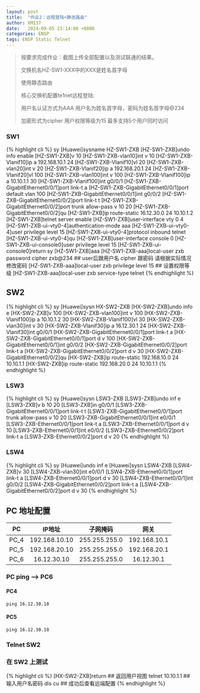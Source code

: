 ```yaml
---
layout: post
title:  "作业2：远程登陆+静态路由"
author: XM137
date:   2024-09-05 23:14:00 +0800
categories: ENSP
tags: ENSP Static Telnet
---
```


> 按要求完成作业：截图上传全部配置以及测试联通的结果。
> 
> 交换机名HZ-SW1-XXX中的XXX是姓名首字母
> 
> 使用静态路由
> 
> 核心交换机配置te1net远程登陆:
> 
> 用户名认证方式为AAA 用户名为姓名首字母，密码为姓名首字母@234 
> 
> 加密形式为cipher 用户权限等级为15 最多支持5个用户同时访问


### SW1
{% highlight cli %}
<Huawei>sy
[Huawei]sysname HZ-SW1-ZXB
[HZ-SW1-ZXB]undo info enable 
[HZ-SW1-ZXB]v 10
[HZ-SW1-ZXB-vlan10]int v 10
[HZ-SW1-ZXB-Vlanif10]ip a 192.168.10.1 24
[HZ-SW1-ZXB-Vlanif10]vl 20
[HZ-SW1-ZXB-vlan20]int v 20
[HZ-SW1-ZXB-Vlanif20]ip a 192.168.20.1 24
[HZ-SW1-ZXB-Vlanif20]vl 100
[HZ-SW1-ZXB-vlan100]int v 100
[HZ-SW1-ZXB-Vlanif100]ip a 10.10.1.1 30
[HZ-SW1-ZXB-Vlanif100]int g0/0/1
[HZ-SW1-ZXB-GigabitEthernet0/0/1]port link-t a
[HZ-SW1-ZXB-GigabitEthernet0/0/1]port default vlan 100
[HZ-SW1-ZXB-GigabitEthernet0/0/1]int g0/0/2
[HZ-SW1-ZXB-GigabitEthernet0/0/2]port link-t t
[HZ-SW1-ZXB-GigabitEthernet0/0/2]port trunk allow-pass v 10 20
[HZ-SW1-ZXB-GigabitEthernet0/0/2]qu
[HZ-SW1-ZXB]ip route-static 16.12.30.0 24 10.10.1.2
[HZ-SW1-ZXB]telnet server enable 
[HZ-SW1-ZXB]user-interface vty 0 4 
[HZ-SW1-ZXB-ui-vty0-4]authentication-mode aaa
[HZ-SW1-ZXB-ui-vty0-4]user privilege level 15
[HZ-SW1-ZXB-ui-vty0-4]protocol inbound telnet 
[HZ-SW1-ZXB-ui-vty0-4]qu
[HZ-SW1-ZXB]user-interface console 0
[HZ-SW1-ZXB-ui-console0]user privilege level 15
[HZ-SW1-ZXB-ui-console0]return 
<HZ-SW1-ZXB>sy
[HZ-SW1-ZXB]aaa
[HZ-SW1-ZXB-aaa]local-user zxb password cipher zxb@234 ## user后跟用户名 cipher 跟密码 请根据实际情况修改密码
[HZ-SW1-ZXB-aaa]local-user zxb privilege level 15 ## 设置权限等级
[HZ-SW1-ZXB-aaa]local-user zxb service-type telnet 
{% endhighlight %}

## SW2
{% highlight cli %}
<Huawei>sy
[Huawei]sysn HX-SW2-ZXB
[HX-SW2-ZXB]undo info e
[HX-SW2-ZXB]v 100
[HX-SW2-ZXB-vlan100]int v 100
[HX-SW2-ZXB-Vlanif100]ip a 10.10.1.2 30
[HX-SW2-ZXB-Vlanif100]vl 30
[HX-SW2-ZXB-vlan30]int v 30
[HX-SW2-ZXB-Vlanif30]ip a 16.12.30.1 24
[HX-SW2-ZXB-Vlanif30]int g0/0/1
[HX-SW2-ZXB-GigabitEthernet0/0/1]port link-t a
[HX-SW2-ZXB-GigabitEthernet0/0/1]port d v 100
[HX-SW2-ZXB-GigabitEthernet0/0/1]int g0/0/2
[HX-SW2-ZXB-GigabitEthernet0/0/2]port link-t a
[HX-SW2-ZXB-GigabitEthernet0/0/2]port d v 30
[HX-SW2-ZXB-GigabitEthernet0/0/2]qu
[HX-SW2-ZXB]ip route-static 192.168.10.0 24 10.10.1.1
[HX-SW2-ZXB]ip route-static 192.168.20.0 24 10.10.1.1
{% endhighlight %}

### LSW3
{% highlight cli %}
<Huawei>sy
[Huawei]sysn LSW3-ZXB
[LSW3-ZXB]undo inf e
[LSW3-ZXB]v b 10 20
[LSW3-ZXB]in g0/0/1
[LSW3-ZXB-GigabitEthernet0/0/1]port link-t t
[LSW3-ZXB-GigabitEthernet0/0/1]port trunk allow-pass v 10 20
[LSW3-ZXB-GigabitEthernet0/0/1]int e0/0/1
[LSW3-ZXB-Ethernet0/0/1]port link-t a
[LSW3-ZXB-Ethernet0/0/1]port d v 10
[LSW3-ZXB-Ethernet0/0/1]int e0/0/2
[LSW3-ZXB-Ethernet0/0/2]port link-t a
[LSW3-ZXB-Ethernet0/0/2]port d v 20
{% endhighlight %}

### LSW4
{% highlight cli %}
<Huawei>sy
[Huawei]undo inf e
[Huawei]sysn LSW4-ZXB
[LSW4-ZXB]v 30
[LSW4-ZXB-vlan30]int e0/0/1
[LSW4-ZXB-Ethernet0/0/1]port link-t a
[LSW4-ZXB-Ethernet0/0/1]port d v 30
[LSW4-ZXB-Ethernet0/0/1]int g0/0/2
[LSW4-ZXB-GigabitEthernet0/0/2]port link-t a
[LSW4-ZXB-GigabitEthernet0/0/2]port d v 30
{% endhighlight %}

## PC 地址配置

|     PC      |        IP地址      |      子网掩码       |        网关        |
|   :----:    |        :----:      |      :----:        |       :----:       |
|    PC_4     |    192.168.10.10   |   255.255.255.0    |    192.168.10.1    |
|    PC_5     |    192.168.20.10   |   255.255.255.0    |    192.168.20.1    |
|    PC_6     |     16.12.30.10    |   255.255.255.0    |     16.12.30.1     |


### PC ping --> PC6
#### PC4
```CLI
ping 16.12.30.10
```
#### PC5
```CLI
ping 16.12.30.10
```

### Telnet SW2 
### 在 SW2 上测试
{% highlight cli %}
[HX-SW2-ZXB]return ## 返回用户视图
<HX-SW2-ZXB>telnet 10.10.1.1 ## 输入用户名密码
<HZ-SW1-ZXB>dis cu ## 成功后查看远端配置
{% endhighlight %}